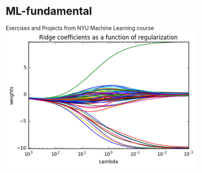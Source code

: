 # ML-fundamental
Exercises and Projects from NYU Machine Learning course 
![](https://github.com/ostwind/ML-fundamental/blob/master/Regularization/ridge_coeff.png)
